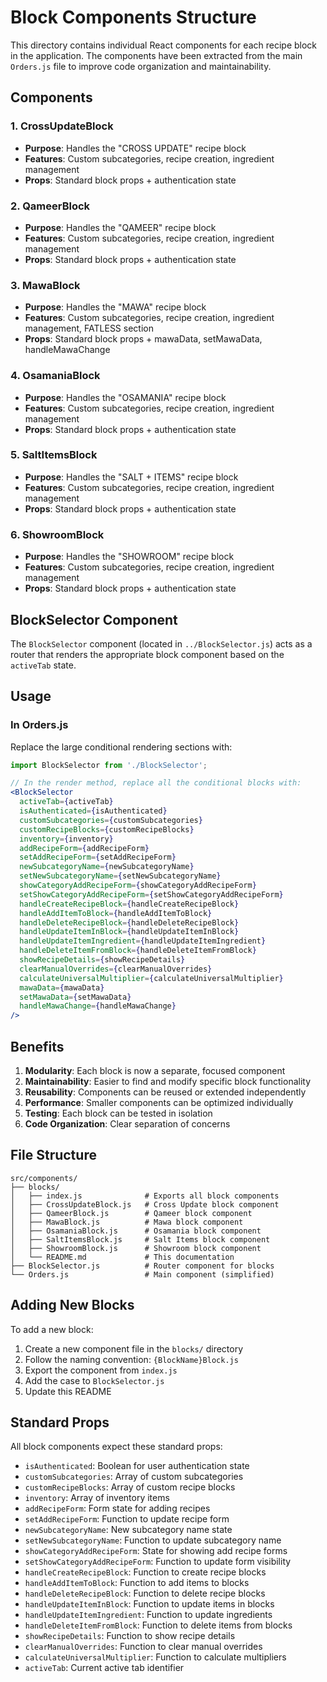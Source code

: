 # Block Components Structure

This directory contains individual React components for each recipe block in the application. The components have been extracted from the main `Orders.js` file to improve code organization and maintainability.

## Components

### 1. CrossUpdateBlock
- **Purpose**: Handles the "CROSS UPDATE" recipe block
- **Features**: Custom subcategories, recipe creation, ingredient management
- **Props**: Standard block props + authentication state

### 2. QameerBlock
- **Purpose**: Handles the "QAMEER" recipe block
- **Features**: Custom subcategories, recipe creation, ingredient management
- **Props**: Standard block props + authentication state

### 3. MawaBlock
- **Purpose**: Handles the "MAWA" recipe block
- **Features**: Custom subcategories, recipe creation, ingredient management, FATLESS section
- **Props**: Standard block props + mawaData, setMawaData, handleMawaChange

### 4. OsamaniaBlock
- **Purpose**: Handles the "OSAMANIA" recipe block
- **Features**: Custom subcategories, recipe creation, ingredient management
- **Props**: Standard block props + authentication state

### 5. SaltItemsBlock
- **Purpose**: Handles the "SALT + ITEMS" recipe block
- **Features**: Custom subcategories, recipe creation, ingredient management
- **Props**: Standard block props + authentication state

### 6. ShowroomBlock
- **Purpose**: Handles the "SHOWROOM" recipe block
- **Features**: Custom subcategories, recipe creation, ingredient management
- **Props**: Standard block props + authentication state

## BlockSelector Component

The `BlockSelector` component (located in `../BlockSelector.js`) acts as a router that renders the appropriate block component based on the `activeTab` state.

## Usage

### In Orders.js
Replace the large conditional rendering sections with:

```jsx
import BlockSelector from './BlockSelector';

// In the render method, replace all the conditional blocks with:
<BlockSelector
  activeTab={activeTab}
  isAuthenticated={isAuthenticated}
  customSubcategories={customSubcategories}
  customRecipeBlocks={customRecipeBlocks}
  inventory={inventory}
  addRecipeForm={addRecipeForm}
  setAddRecipeForm={setAddRecipeForm}
  newSubcategoryName={newSubcategoryName}
  setNewSubcategoryName={setNewSubcategoryName}
  showCategoryAddRecipeForm={showCategoryAddRecipeForm}
  setShowCategoryAddRecipeForm={setShowCategoryAddRecipeForm}
  handleCreateRecipeBlock={handleCreateRecipeBlock}
  handleAddItemToBlock={handleAddItemToBlock}
  handleDeleteRecipeBlock={handleDeleteRecipeBlock}
  handleUpdateItemInBlock={handleUpdateItemInBlock}
  handleUpdateItemIngredient={handleUpdateItemIngredient}
  handleDeleteItemFromBlock={handleDeleteItemFromBlock}
  showRecipeDetails={showRecipeDetails}
  clearManualOverrides={clearManualOverrides}
  calculateUniversalMultiplier={calculateUniversalMultiplier}
  mawaData={mawaData}
  setMawaData={setMawaData}
  handleMawaChange={handleMawaChange}
/>
```

## Benefits

1. **Modularity**: Each block is now a separate, focused component
2. **Maintainability**: Easier to find and modify specific block functionality
3. **Reusability**: Components can be reused or extended independently
4. **Performance**: Smaller components can be optimized individually
5. **Testing**: Each block can be tested in isolation
6. **Code Organization**: Clear separation of concerns

## File Structure

```
src/components/
├── blocks/
│   ├── index.js              # Exports all block components
│   ├── CrossUpdateBlock.js   # Cross Update block component
│   ├── QameerBlock.js        # Qameer block component
│   ├── MawaBlock.js          # Mawa block component
│   ├── OsamaniaBlock.js      # Osamania block component
│   ├── SaltItemsBlock.js     # Salt Items block component
│   ├── ShowroomBlock.js      # Showroom block component
│   └── README.md             # This documentation
├── BlockSelector.js          # Router component for blocks
└── Orders.js                 # Main component (simplified)
```

## Adding New Blocks

To add a new block:

1. Create a new component file in the `blocks/` directory
2. Follow the naming convention: `{BlockName}Block.js`
3. Export the component from `index.js`
4. Add the case to `BlockSelector.js`
5. Update this README

## Standard Props

All block components expect these standard props:

- `isAuthenticated`: Boolean for user authentication state
- `customSubcategories`: Array of custom subcategories
- `customRecipeBlocks`: Array of custom recipe blocks
- `inventory`: Array of inventory items
- `addRecipeForm`: Form state for adding recipes
- `setAddRecipeForm`: Function to update recipe form
- `newSubcategoryName`: New subcategory name state
- `setNewSubcategoryName`: Function to update subcategory name
- `showCategoryAddRecipeForm`: State for showing add recipe forms
- `setShowCategoryAddRecipeForm`: Function to update form visibility
- `handleCreateRecipeBlock`: Function to create recipe blocks
- `handleAddItemToBlock`: Function to add items to blocks
- `handleDeleteRecipeBlock`: Function to delete recipe blocks
- `handleUpdateItemInBlock`: Function to update items in blocks
- `handleUpdateItemIngredient`: Function to update ingredients
- `handleDeleteItemFromBlock`: Function to delete items from blocks
- `showRecipeDetails`: Function to show recipe details
- `clearManualOverrides`: Function to clear manual overrides
- `calculateUniversalMultiplier`: Function to calculate multipliers
- `activeTab`: Current active tab identifier
